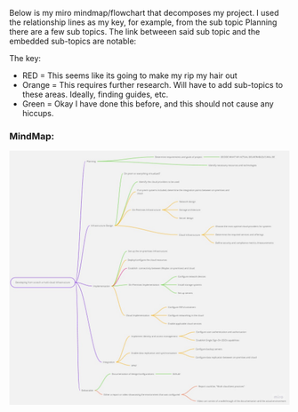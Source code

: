 Below is my miro mindmap/flowchart that decomposes my project. I used the relationship lines as my key, for example, from the sub topic Planning there are a few sub topics. The link betweeen said sub topic and the embedded sub-topics are notable: 

The key: 
* RED = This seems like its going to make my rip my hair out
* Orange = This requires further research. Will have to add sub-topics to these areas. Ideally, finding guides, etc. 
* Green = Okay I have done this before, and this should not cause any hiccups. 

### MindMap:
![<../Mind Maps.jpg>](<../Mind Maps (1).jpg>)